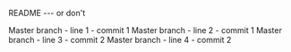 README --- or don't

Master branch - line 1 - commit 1
Master branch - line 2 - commit 1
Master branch - line 3 - commit 2
Master branch - line 4 - commit 2
